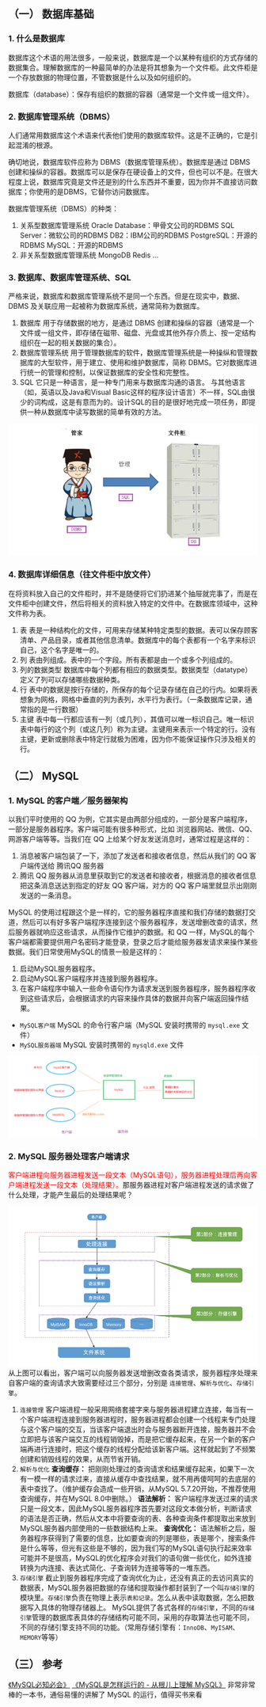 ## （一） 数据库基础
### 1. 什么是数据库
数据库这个术语的用法很多，一般来说，数据库是一个以某种有组织的方式存储的数据集合。理解数据库的一种最简单的办法是将其想象为一个文件柜。此文件柜是一个存放数据的物理位置，不管数据是什么以及如何组织的。

数据库（database）：保存有组织的数据的容器（通常是一个文件或一组文件）。

### 2. 数据库管理系统（DBMS）
人们通常用数据库这个术语来代表他们使用的数据库软件。这是不正确的，它是引起混淆的根源。

确切地说，数据库软件应称为 DBMS（数据库管理系统）。数据库是通过 DBMS 创建和操纵的容器。数据库可以是保存在硬设备上的文件，但也可以不是。在很大程度上说，数据库究竟是文件还是别的什么东西并不重要，因为你并不直接访问数据库；你使用的是DBMS，它替你访问数据库。

数据库管理系统（DBMS）的种类：
1. 关系型数据库管理系统
Oracle Database：甲骨文公司的RDBMS
SQL Server：微软公司的RDBMS
DB2：IBM公司的RDBMS
PostgreSQL：开源的RDBMS
MySQL：开源的RDBMS
2. 非关系型数据库管理系统
MongoDB
Redis
...

### 3. 数据库、数据库管理系统、SQL
严格来说，数据库和数据库管理系统不是同一个东西。但是在现实中，数据、DBMS 及关联应用一起被称为数据库系统，通常简称为数据库。

1. 数据库
用于存储数据的地方，是通过 DBMS 创建和操纵的容器（通常是一个文件或一组文件，即存储在磁带、磁盘、光盘或其他外存介质上、按一定结构组织在一起的相关数据的集合）。
2. 数据库管理系统
用于管理数据库的软件，数据库管理系统是一种操纵和管理数据库的大型软件，用于建立、使用和维护数据库，简称 DBMS。它对数据库进行统一的管理和控制，以保证数据库的安全性和完整性。
3. SQL
它只是一种语言，是一种专门用来与数据库沟通的语言。
与其他语言（如，英语以及Java和Visual Basic这样的程序设计语言）不一样，SQL由很少的词构成，这是有意而为的。设计SQL的目的是很好地完成一项任务，即提供一种从数据库中读写数据的简单有效的方法。

![](数据库基础概述.assets/db和dbms和sql的关系.png)


### 4. 数据库详细信息（往文件柜中放文件）
在将资料放入自己的文件柜时，并不是随便将它们扔进某个抽屉就完事了，而是在文件柜中创建文件，然后将相关的资料放入特定的文件中。在数据库领域中，这种文件称为表。

1. 表
表是一种结构化的文件，可用来存储某种特定类型的数据。表可以保存顾客清单、产品目录，或者其他信息清单。数据库中的每个表都有一个名字来标识自己，这个名字是唯一的。
2. 列
表由列组成。表中的一个字段。所有表都是由一个或多个列组成的。
3. 列的数据类型
数据库中每个列都有相应的数据类型。数据类型（datatype）定义了列可以存储哪些数据种类。
4. 行
表中的数据是按行存储的，所保存的每个记录存储在自己的行内。如果将表想象为网格，网格中垂直的列为表列，水平行为表行。（一条数据库记录，通常指的是一行数据）
5. 主键
表中每一行都应该有一列（或几列），其值可以唯一标识自己。唯一标识表中每行的这个列（或这几列）称为主键。主键用来表示一个特定的行。没有主键，更新或删除表中特定行就极为困难，因为你不能保证操作只涉及相关的行。


## （二） MySQL
### 1. MySQL 的客户端／服务器架构
以我们平时使用的 QQ 为例，它其实是由两部分组成的，一部分是客户端程序，一部分是服务器程序。客户端可能有很多种形式，比如 浏览器网站、微信、QQ、网游客户端等等。当我们在 QQ 上给某个好友发送消息时，通常过程是这样的：
1. 消息被客户端包装了一下，添加了发送者和接收者信息，然后从我们的 QQ 客户端传送给 腾讯QQ 服务器
2. 腾讯 QQ 服务器从消息里获取到它的发送者和接收者，根据消息的接收者信息把这条消息送达到指定的好友 QQ 客户端，对方的 QQ 客户端里就显示出刚刚发送的一条消息。

MySQL 的使用过程跟这个是一样的，它的服务器程序直接和我们存储的数据打交道，然后可以有好多客户端程序连接到这个服务器程序，发送增删改查的请求，然后服务器就响应这些请求，从而操作它维护的数据。和 QQ 一样，MySQL的每个客户端都需要提供用户名密码才能登录，登录之后才能给服务器发请求来操作某些数据。我们日常使用MySQL的情景一般是这样的：
1. 启动MySQL服务器程序。
2. 启动MySQL客户端程序并连接到服务器程序。
3. 在客户端程序中输入一些命令语句作为请求发送到服务器程序，服务器程序收到这些请求后，会根据请求的内容来操作具体的数据并向客户端返回操作结果。

- ```MySQL客户端```
MySQL 的命令行客户端（MySQL 安装时携带的 ```mysql.exe``` 文件）
- ```MySQL服务器端```
MySQL 安装时携带的 ```mysqld.exe``` 文件

![](数据库基础概述.assets/mysql的客户端和服务器端.png)

### 2. MySQL 服务器处理客户端请求
<font color='red'>客户端进程向服务器进程发送一段文本（MySQL语句），服务器进程处理后再向客户端进程发送一段文本（处理结果）。</font>那服务器进程对客户端进程发送的请求做了什么处理，才能产生最后的处理结果呢？

![](数据库基础概述.assets/mysql服务器端结构图.png)
从上图可以看出，客户端可以向服务器发送增删改查各类请求，服务器程序处理来自客户端的查询请求大致需要经过三个部分，分别是 ```连接管理```、```解析与优化```、```存储引擎```。
1. ```连接管理```
客户端进程一般采用网络套接字来与服务器进程建立连接，每当有一个客户端进程连接到服务器进程时，服务器进程都会创建一个线程来专门处理与这个客户端的交互，当该客户端退出时会与服务器断开连接，服务器并不会立即把与该客户端交互的线程销毁掉，而是把它缓存起来，在另一个新的客户端再进行连接时，把这个缓存的线程分配给该新客户端。这样就起到了不频繁创建和销毁线程的效果，从而节省开销。
2. ```解析与优化```
**查询缓存：** 把刚刚处理过的查询请求和结果缓存起来，如果下一次有一模一样的请求过来，直接从缓存中查找结果，就不用再傻呵呵的去底层的表中查找了。（维护缓存会造成一些开销，从MySQL 5.7.20开始，不推荐使用查询缓存，并在MySQL 8.0中删除。）
**语法解析：** 客户端程序发送过来的请求只是一段文本，因此MySQL服务器程序首先要对这段文本做分析，判断请求的语法是否正确，然后从文本中将要查询的表、各种查询条件都提取出来放到MySQL服务器内部使用的一些数据结构上来。
**查询优化：** 语法解析之后，服务器程序获得到了需要的信息，比如要查询的列是哪些，表是哪个，搜索条件是什么等等，但光有这些是不够的，因为我们写的MySQL语句执行起来效率可能并不是很高，MySQL的优化程序会对我们的语句做一些优化，如外连接转换为内连接、表达式简化、子查询转为连接等等的一堆东西。
3. ```存储引擎```
截止到服务器程序完成了查询优化为止，还没有真正的去访问真实的数据表，MySQL服务器把数据的存储和提取操作都封装到了一个叫```存储引擎```的模块里。```存储引擎```负责在物理上表示```表和记录```。怎么从表中读取数据，怎么把数据写入具体的物理存储器上。
MySQL提供了各式各样的```存储引擎```，不同的```存储引擎```管理的数据库表具体的存储结构可能不同，采用的存取算法也可能不同，不同的存储引擎支持不同的功能。（常用存储引擎有：```InnoDB```、```MyISAM```、```MEMORY```等等）

## （三） 参考
[《MySQL必知必会》](https://book.douban.com/subject/3354490/)
[《MySQL是怎样运行的 - 从根儿上理解 MySQL》](https://book.douban.com/subject/35231266/) 非常非常棒的一本书，通俗易懂的讲解了 MySQL 的运行，值得买书来看
